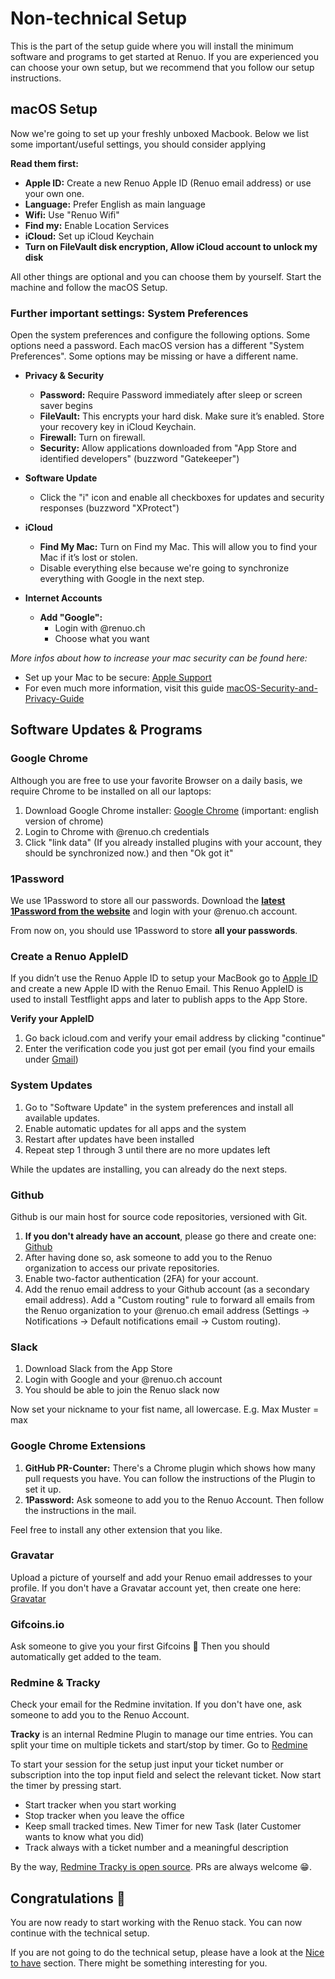 # Non-technical Setup

This is the part of the setup guide where you will install the minimum software and programs to get started at Renuo.
If you are experienced you can choose your own setup, but we recommend that you follow our setup instructions.

## macOS Setup

Now we're going to set up your freshly unboxed Macbook. Below we list some important/useful settings, you should consider applying

**Read them first:**

- **Apple ID:** Create a new Renuo Apple ID (Renuo email address) or use your own one.
- **Language:** Prefer English as main language
- **Wifi:** Use "Renuo Wifi"
- **Find my:** Enable Location Services
- **iCloud:** Set up iCloud Keychain
- **Turn on FileVault disk encryption, Allow iCloud account to unlock my disk**

All other things are optional and you can choose them by yourself.
Start the machine and follow the macOS Setup.

### Further important settings: System Preferences

Open the system preferences and configure the following options. Some options need a password.
Each macOS version has a different "System Preferences". Some options may be missing or have a different name.

- **Privacy & Security**
  - **Password:** Require Password immediately after sleep or screen saver begins
  - **FileVault:** This encrypts your hard disk. Make sure it’s enabled. Store your recovery key in iCloud Keychain.
  - **Firewall:** Turn on firewall.
  - **Security:** Allow applications downloaded from "App Store and identified developers" (buzzword "Gatekeeper")

- **Software Update**
  - Click the "i" icon and enable all checkboxes for updates and security responses (buzzword "XProtect")

- **iCloud**
  - **Find My Mac:** Turn on Find my Mac. This will allow you to find your Mac if it’s lost or stolen.
  - Disable everything else because we're going to synchronize everything with Google in the next step.

- **Internet Accounts**
  - **Add "Google":**
    - Login with @renuo.ch
    - Choose what you want

_More infos about how to increase your mac security can be found here:_

- Set up your Mac to be secure:
[Apple Support](https://support.apple.com/guide/mac-help/set-up-your-mac-to-be-secure-flvlt003/mac)
- For even much more information, visit this guide [macOS-Security-and-Privacy-Guide](https://github.com/drduh/macOS-Security-and-Privacy-Guide)

## Software Updates & Programs

### Google Chrome

Although you are free to use your favorite Browser on a daily basis, we require Chrome to be installed on all our laptops:

1. Download Google Chrome installer: [Google Chrome](https://google.com/chrome) (important: english version of chrome)
2. Login to Chrome with @renuo.ch credentials
3. Click "link data" (If you already installed plugins with your account, they should be synchronized now.) and then "Ok got it"

### 1Password

We use 1Password to store all our passwords. Download the **[latest 1Password from the website](https://1password.com/de/downloads/)** and login with your @renuo.ch account.



From now on, you should use 1Password to store **all your passwords**.

### Create a Renuo AppleID

If you didn’t use the Renuo Apple ID to setup your MacBook go to [Apple ID](https://appleid.apple.com/) and create a new Apple ID with the Renuo Email.
This Renuo AppleID is used to install Testflight apps and later to publish apps to the App Store.

**Verify your AppleID**

1. Go back icloud.com and verify your email address by clicking "continue"
2. Enter the verification code you just got per email (you find your emails under [Gmail](https://gmail.com))

### System Updates

1. Go to "Software Update" in the system preferences and install all available updates.
2. Enable automatic updates for all apps and the system
3. Restart after updates have been installed
4. Repeat step 1 through 3 until there are no more updates left

While the updates are installing, you can already do the next steps.

### Github

Github is our main host for source code repositories, versioned with Git.

1. **If you don't already have an account**, please go there and create one: [Github](https://github.com)
2. After having done so, ask someone to add you to the Renuo organization to access our private repositories.
3. Enable two-factor authentication (2FA) for your account.
4. Add the renuo email address to your Github account (as a secondary email address).
Add a "Custom routing" rule to forward all emails from the Renuo organization to your @renuo.ch email address (Settings -> Notifications -> Default notifications email -> Custom routing).

### Slack

1. Download Slack from the App Store
2. Login with Google and your @renuo.ch account
3. You should be able to join the Renuo slack now

Now set your nickname to your fist name, all lowercase. E.g. Max Muster = max

### Google Chrome Extensions

1. **GitHub PR-Counter:** There's a Chrome plugin which shows how many pull requests you have. You can follow the instructions of the Plugin to set it up.
2. **1Password:** Ask someone to add you to the Renuo Account. Then follow the instructions in the mail.

Feel free to install any other extension that you like.

### Gravatar

Upload a picture of yourself and add your Renuo email addresses to your profile.
If you don't have a Gravatar account yet, then create one here: [Gravatar](https://en.gravatar.com/)

### Gifcoins.io

Ask someone to give you your first Gifcoins 🥳
Then you should automatically get added to the team.

### Redmine & Tracky

Check your email for the Redmine invitation. If you don't have one, ask someone to add you to the Renuo Account.

**Tracky** is an internal Redmine Plugin to manage our time entries. You can split your time on multiple tickets and start/stop by timer.
Go to [Redmine](https://redmine.renuo.ch/timer_sessions)

To start your session for the setup just input your ticket number or subscription into the top input field and select the relevant ticket. Now start the timer by pressing start.

- Start tracker when you start working
- Stop tracker when you leave the office
- Keep small tracked times. New Timer for new Task (later Customer wants to know what you did)
- Track always with a ticket number and a meaningful description

By the way, [Redmine Tracky is open source](https://github.com/renuo/redmine_tracky/). PRs are always welcome 😁.

## Congratulations 🥳

You are now ready to start working with the Renuo stack. You can now continue with the technical setup.

If you are not going to do the technical setup, please have a look at the [Nice to have](/nice-to-have.md) section.
There might be something interesting for you.
